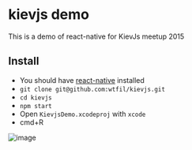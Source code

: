 # kievjs demo
This is a demo of react-native for KievJs meetup 2015

## Install

* You should have [react-native](https://facebook.github.io/react-native/docs/getting-started.html#content)  installed
* `git clone git@github.com:wtfil/kievjs.git`
* `cd kievjs`
* `npm start`
* Open `KievjsDemo.xcodeproj` with `xcode`
* cmd+R

![image](https://cloud.githubusercontent.com/assets/1421128/8018879/3c323084-0c3a-11e5-87a3-584b1cab1e1d.png)

